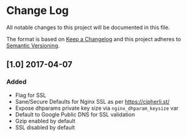 # Change Log
All notable changes to this project will be documented in this file.

The format is based on [Keep a Changelog](http://keepachangelog.com/)
and this project adheres to [Semantic Versioning](http://semver.org/).

## [1.0] 2017-04-07
### Added
- Flag for SSL
- Sane/Secure Defaults for Nginx SSL as per https://cipherli.st/
- Expose dhparams private key size via `nginx_dhparam_keysize` var
- Default to Google Public DNS for SSL validation
- Gzip enabled by default
- SSL disabled by default
